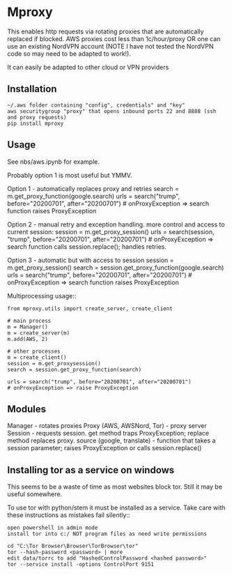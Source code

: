 Mproxy
======

This enables http requests via rotating proxies that are automatically replaced if blocked.
AWS proxies cost less than 1c/hour/proxy OR one can use an existing NordVPN account (NOTE I have not tested the NordVPN code so may need to be adapted to work!).

It can easily be adapted to other cloud or VPN providers

Installation
------------

    ~/.aws folder containing "config", credentials" and "key"
    aws securitygroup "proxy" that opens inbound ports 22 and 8888 (ssh and proxy requests)
    pip install mproxy

Usage
-----

See nbs/aws.ipynb for example.

Probably option 1 is most useful but YMMV.

Option 1 - automatically replaces proxy and retries
    search = m.get_proxy_function(google.search)
    urls = search("trump", before="20200701", after="20200701")
    # onProxyException => search function raises ProxyException

Option 2 - manual retry and exception handling. more control and access to current session:
    session = m.get_proxy_session()
    urls = search(session, "trump", before="20200701", after="20200701")
    # onProxyException => search function calls session.replace(); handles retries.

Option 3 - automatic but with access to session
    session = m.get_proxy_session()
    search = session.get_proxy_function(google.search)
    urls = search("trump", before="20200701", after="20200701")
    # onProxyException => search function raises ProxyException
    
Multiprocessing usage::

    from mproxy.utils import create_server, create_client

    # main process
    m = Manager()
    m = create_server(m)
    m.add(AWS, 2)
    
    # other processes
    m = create_client()
    session = m.get_proxysession()
    search = session.get_proxy_function(search)

    urls = search("trump", before="20200701", after="20200701")
    # onProxyException => raise ProxyException
    

Modules
-------

Manager - rotates proxies
Proxy (AWS, AWSNord, Tor) - proxy server
Session - requests session. get method traps ProxyException; replace method replaces proxy.
source (google, translate) - function that takes a session parameter; raises ProxyException or calls session.replace() 
  

Installing tor as a service on windows
--------------------------------------

This seems to be a waste of time as most websites block tor. Still it may be useful somewhere.

To use tor with python/stem it must be installed as a service. Take care with these instructions as mistakes fail silently::

    open powershell in admin mode
    install tor into c:/ NOT program files as need write permissions

    cd "C:\Tor Browser\Browser\TorBrowser\tor"
    tor --hash-password <password> | more
    edit data/torrc to add "HashedControlPassword <hashed password>"
    tor --service install -options ControlPort 9151
